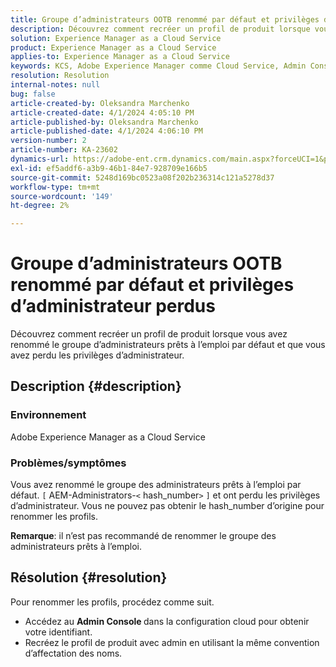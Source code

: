 ```yaml
---
title: Groupe d’administrateurs OOTB renommé par défaut et privilèges d’administrateur perdus
description: Découvrez comment recréer un profil de produit lorsque vous avez renommé le groupe d’administrateurs prêts à l’emploi et que vous avez perdu les privilèges d’administrateur.
solution: Experience Manager as a Cloud Service
product: Experience Manager as a Cloud Service
applies-to: Experience Manager as a Cloud Service
keywords: KCS, Adobe Experience Manager comme Cloud Service, Admin Console, profil de produit
resolution: Resolution
internal-notes: null
bug: false
article-created-by: Oleksandra Marchenko
article-created-date: 4/1/2024 4:05:10 PM
article-published-by: Oleksandra Marchenko
article-published-date: 4/1/2024 4:06:10 PM
version-number: 2
article-number: KA-23602
dynamics-url: https://adobe-ent.crm.dynamics.com/main.aspx?forceUCI=1&pagetype=entityrecord&etn=knowledgearticle&id=678b349c-41f0-ee11-904c-6045bd006149
exl-id: ef5addf6-a3b9-46b1-84e7-928709e166b5
source-git-commit: 5248d169bc0523a08f202b236314c121a5278d37
workflow-type: tm+mt
source-wordcount: '149'
ht-degree: 2%

---
```


# Groupe d’administrateurs OOTB renommé par défaut et privilèges d’administrateur perdus


Découvrez comment recréer un profil de produit lorsque vous avez renommé le groupe d’administrateurs prêts à l’emploi par défaut et que vous avez perdu les privilèges d’administrateur.

## Description {#description}


### Environnement

Adobe Experience Manager as a Cloud Service

### Problèmes/symptômes

Vous avez renommé le groupe des administrateurs prêts à l’emploi par défaut. `[` AEM-Administrators-`<` hash_number`>` `]`  et ont perdu les privilèges d’administrateur. Vous ne pouvez pas obtenir le hash_number d’origine pour renommer les profils.



<b>Remarque</b>: il n’est pas recommandé de renommer le groupe des administrateurs prêts à l’emploi.


## Résolution {#resolution}


Pour renommer les profils, procédez comme suit.

- Accédez au <b>Admin Console </b>dans la configuration cloud pour obtenir votre identifiant.
- Recréez le profil de produit avec admin en utilisant la même convention d’affectation des noms.
